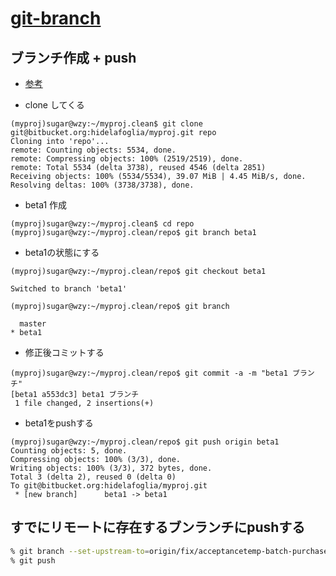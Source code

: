 # [git-branch](https://git-scm.com/docs/git-branch)

## ブランチ作成 + push

- [参考](http://sessan.hatenablog.com/entry/2012/06/20/205036)

- clone してくる

~~~
(myproj)sugar@wzy:~/myproj.clean$ git clone git@bitbucket.org:hidelafoglia/myproj.git repo
Cloning into 'repo'...
remote: Counting objects: 5534, done.
remote: Compressing objects: 100% (2519/2519), done.
remote: Total 5534 (delta 3738), reused 4546 (delta 2851)
Receiving objects: 100% (5534/5534), 39.07 MiB | 4.45 MiB/s, done.
Resolving deltas: 100% (3738/3738), done.
~~~

- beta1 作成

~~~
(myproj)sugar@wzy:~/myproj.clean$ cd repo
(myproj)sugar@wzy:~/myproj.clean/repo$ git branch beta1
~~~

- beta1の状態にする

~~~
(myproj)sugar@wzy:~/myproj.clean/repo$ git checkout beta1

Switched to branch 'beta1'

(myproj)sugar@wzy:~/myproj.clean/repo$ git branch

  master
* beta1
~~~

- 修正後コミットする

~~~
(myproj)sugar@wzy:~/myproj.clean/repo$ git commit -a -m "beta1 ブランチ"
[beta1 a553dc3] beta1 ブランチ
 1 file changed, 2 insertions(+)
~~~

- beta1をpushする

~~~
(myproj)sugar@wzy:~/myproj.clean/repo$ git push origin beta1
Counting objects: 5, done.
Compressing objects: 100% (3/3), done.
Writing objects: 100% (3/3), 372 bytes, done.
Total 3 (delta 2), reused 0 (delta 0)
To git@bitbucket.org:hidelafoglia/myproj.git
 * [new branch]      beta1 -> beta1

~~~

## すでにリモートに存在するブンランチにpushする


~~~bash
% git branch --set-upstream-to=origin/fix/acceptancetemp-batch-purchase fix/acceptancetemp-batch-purchase
% git push 
~~~
